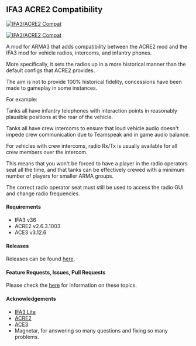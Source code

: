 ## IFA3 ACRE2 Compatibility
<p align="left">
    <a href="https://github.com/Drofseh/IFA3_ACRE2_COMPAT/releases/latest">
        <img src="https://i.imgur.com/QE3JBd0.png" alt="IFA3/ACRE2 Compat">
    </a>
</p>
<p align="left">
    <a href="https://github.com/Drofseh/IFA3_ACRE2_COMPAT/releases/latest">
        <img src="https://img.shields.io/badge/Version-1.2.1-blue.svg" alt="IFA3/ACRE2 Compat">
    </a>
</p>
A mod for ARMA3 that adds compatibility between the ACRE2 mod and the IFA3 mod for vehicle radios, intercoms, and infantry phones.

More specifically, it sets the radios up in a more historical manner than the default configs that ACRE2 provides.

The aim is not to provide 100% historical fidelity, concessions have been made to gameplay in some instances.

For example:

Tanks all have infantry telephones with interaction points in reasonably plausible positions at the rear of the vehicle.

Tanks all have crew intercoms to ensure that loud vehicle audio doesn't impede crew communication due to Teamspeak and in game audio balance.

For vehicles with crew intercoms, radio Rx/Tx is usually available for all crew members over the intercom.

This means that you won't be forced to have a player in the radio operators seat all the time, and that tanks can be effectively crewed with a minimum number of players for smaller ARMA groups.

The correct radio operator seat must still be used to access the radio GUI and change radio frequencies.

#### Requirements
* IFA3 v36
* ACRE2 v2.6.3.1003
* ACE3 v3.12.6

#### Releases
Releases can be found [here](https://github.com/Drofseh/IFA3_ACRE2_COMPAT/releases).

#### Feature Requests, Issues, Pull Requests
Please check the [here](https://github.com/Drofseh/IFA3_ACRE2_COMPAT/blob/master/.github/CONTRIBUTING.md) for information on these topics.

#### Acknowledgements
* [IFA3 Lite](https://forums.bistudio.com/forums/topic/190809-iron-front-in-arm3-lite-preview-versions/)
* [ACRE2](https://github.com/IDI-Systems/acre2)
* [ACE3](https://github.com/acemod/ACE3)
* Magnetar, for answering so many questions and fixing so many problems.
